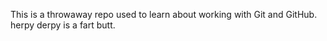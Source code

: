 This is a throwaway repo used to learn about working with Git and GitHub.
herpy derpy is a fart butt.
